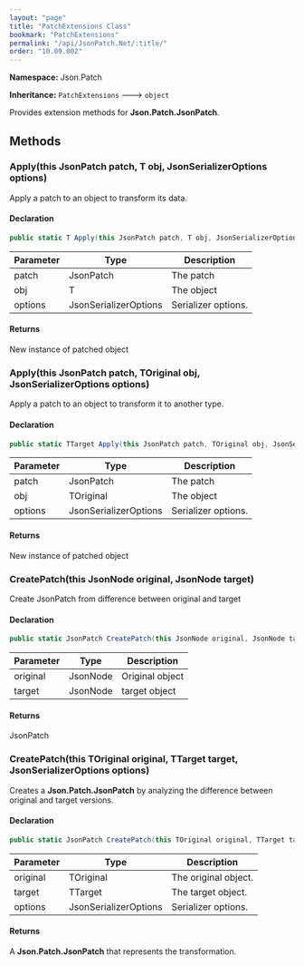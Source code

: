 ```yaml
---
layout: "page"
title: "PatchExtensions Class"
bookmark: "PatchExtensions"
permalink: "/api/JsonPatch.Net/:title/"
order: "10.09.002"
---
```

**Namespace:** Json.Patch

**Inheritance:**
`PatchExtensions`
 🡒 
`object`

Provides extension methods for **Json.Patch.JsonPatch**.

## Methods

### Apply(this JsonPatch patch, T obj, JsonSerializerOptions options)

Apply a patch to an object to transform its data.

#### Declaration

```c#
public static T Apply(this JsonPatch patch, T obj, JsonSerializerOptions options)
```

| Parameter | Type | Description |
|---|---|---|
| patch | JsonPatch | The patch |
| obj | T | The object |
| options | JsonSerializerOptions | Serializer options. |


#### Returns

New instance of patched object

### Apply(this JsonPatch patch, TOriginal obj, JsonSerializerOptions options)

Apply a patch to an object to transform it to another type.

#### Declaration

```c#
public static TTarget Apply(this JsonPatch patch, TOriginal obj, JsonSerializerOptions options)
```

| Parameter | Type | Description |
|---|---|---|
| patch | JsonPatch | The patch |
| obj | TOriginal | The object |
| options | JsonSerializerOptions | Serializer options. |


#### Returns

New instance of patched object

### CreatePatch(this JsonNode original, JsonNode target)

Create JsonPatch from difference between original and target

#### Declaration

```c#
public static JsonPatch CreatePatch(this JsonNode original, JsonNode target)
```

| Parameter | Type | Description |
|---|---|---|
| original | JsonNode | Original object |
| target | JsonNode | target object |


#### Returns

JsonPatch

### CreatePatch(this TOriginal original, TTarget target, JsonSerializerOptions options)

Creates a **Json.Patch.JsonPatch** by analyzing the difference between original and target versions.

#### Declaration

```c#
public static JsonPatch CreatePatch(this TOriginal original, TTarget target, JsonSerializerOptions options)
```

| Parameter | Type | Description |
|---|---|---|
| original | TOriginal | The original object. |
| target | TTarget | The target object. |
| options | JsonSerializerOptions | Serializer options. |


#### Returns

A **Json.Patch.JsonPatch** that represents the transformation.

